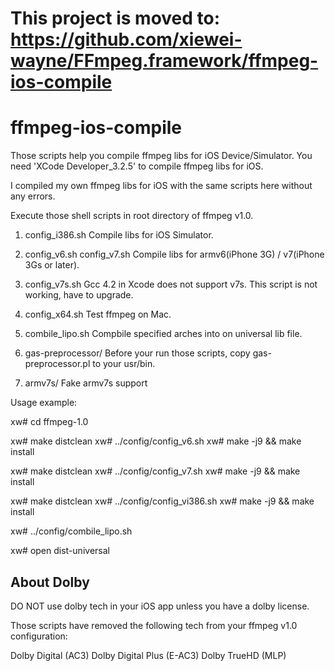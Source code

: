 This project is moved to: https://github.com/xiewei-wayne/FFmpeg.framework/ffmpeg-ios-compile
==================

ffmpeg-ios-compile
==================

Those scripts help you compile ffmpeg libs for iOS Device/Simulator.
You need 'XCode Developer_3.2.5' to compile ffmpeg libs for iOS.

I compiled my own ffmpeg libs for iOS with the same scripts here without any errors.

Execute those shell scripts in root directory of ffmpeg v1.0.

1) config_i386.sh
Compile libs for iOS Simulator.

2) config_v6.sh config_v7.sh
Compile libs for armv6(iPhone 3G) / v7(iPhone 3Gs or later).

3) config_v7s.sh
Gcc 4.2 in Xcode does not support v7s.
This script is not working, have to upgrade.

4) config_x64.sh
Test ffmpeg on Mac.

5) combile_lipo.sh
Compbile specified arches into on universal lib file.

6) gas-preprocessor/
Before your run those scripts, copy gas-preprocessor.pl to your usr/bin.

7) armv7s/
Fake armv7s support


Usage example:

xw# cd ffmpeg-1.0

xw# make distclean
xw# ../config/config_v6.sh 
xw# make -j9 && make install

xw# make distclean
xw# ../config/config_v7.sh 
xw# make -j9 && make install

xw# make distclean
xw# ../config/config_vi386.sh 
xw# make -j9 && make install

xw# ../config/combile_lipo.sh

xw# open dist-universal



About Dolby
------------------

DO NOT use dolby tech in your iOS app unless you have a dolby license.

Those scripts have removed the following tech from your ffmpeg v1.0 configuration:

Dolby Digital (AC3)
Dolby Digital Plus (E-AC3)
Dolby TrueHD (MLP)

